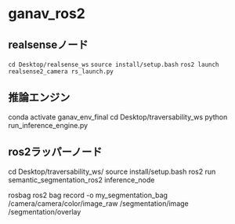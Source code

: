 # ganav_ros2

## realsenseノード
`cd Desktop/realsense_ws`
`source install/setup.bash`
`ros2 launch realsense2_camera rs_launch.py`

## 推論エンジン
conda activate ganav_env_final
cd Desktop/traversability_ws
python run_inference_engine.py

## ros2ラッパーノード
cd Desktop/traversability_ws/
source install/setup.bash
ros2 run semantic_segmentation_ros2 inference_node

rosbag
ros2 bag record -o my_segmentation_bag /camera/camera/color/image_raw /segmentation/image /segmentation/overlay
